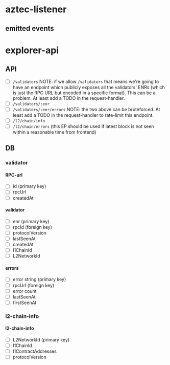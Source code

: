 # aztec-listener

## emitted events

# explorer-api

## API

- [ ] `/validators`
      NOTE: if we allow `/validators` that means we're going to have an endpoint which publicly exposes all the validators' ENRs (which is just the RPC URL but encoded in a specific format). This can be a problem. At least add a TODO in the request-handler.
- [ ] `/validators/:enr`
- [ ] `/validators/:enr/errors`
      NOTE: the two above can be bruteforced. At least add a TODO in the request-handler to rate-limit this endpoint.
- [ ] `/l2/chain/info`
- [ ] `/l2/chain/errors` (this EP should be used if latest block is not seen within a reasonable time from frontend)

## DB

### validator

#### RPC-url

- [ ] id (primary key)
- [ ] rpcUrl
- [ ] createdAt

#### validator

- [ ] enr (primary key)
- [ ] rpcId (foreign key)
- [ ] protocolVersion
- [ ] lastSeenAt
- [ ] createdAt
- [ ] l1ChainId
- [ ] L2NetworkId

#### errors

- [ ] error string (primary key)
- [ ] rpcUrl (foreign key)
- [ ] error count
- [ ] lastSeenAt
- [ ] firstSeenAt

### l2-chain-info

#### l2-chain-info

- [ ] L2NetworkId (primary key)
- [ ] l1ChainId
- [ ] l1ContractAddresses
- [ ] protocolVersion
